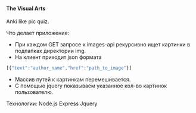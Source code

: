 #### The Visual Arts

Anki like pic quiz.

Что делает приложение:
+ При каждом GET запросе к images-api рекурсивно ищет картинки в подпапках  директории img.
+ На клиент приходит json формата
``` javascript
[{"text":"author_name","href":"path_to_image"}]
```
+ Массив путей к картинкам перемешивается.
+ С помощью jquery показываем указанное кол-во картинок пользователю.

Технологии:
Node.js
Express
Jquery

